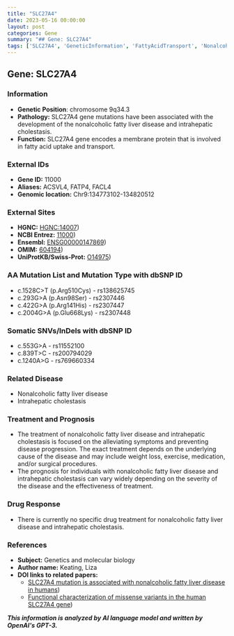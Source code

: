 ```yaml
---
title: "SLC27A4"
date: 2023-05-16 00:00:00
layout: post
categories: Gene
summary: "## Gene: SLC27A4"
tags: ['SLC27A4', 'GeneticInformation', 'FattyAcidTransport', 'NonalcoholicFattyLiverDisease', 'IntrahepaticCholestasis', 'Mutation', 'Treatment', 'Prognosis']
---
```


## Gene: SLC27A4

### Information
- **Genetic Position**: chromosome 9q34.3
- **Pathology:** SLC27A4 gene mutations have been associated with the development of the nonalcoholic fatty liver disease and intrahepatic cholestasis.
- **Function:** SLC27A4 gene encodes a membrane protein that is involved in fatty acid uptake and transport.

### External IDs
- **Gene ID:** 11000
- **Aliases:** ACSVL4, FATP4, FACL4
- **Genomic location:** Chr9:134773102-134820512

### External Sites
- **HGNC:** [HGNC:14007](https://www.genenames.org/data/gene-symbol-report/#!/hgnc_id/HGNC:14007))
- **NCBI Entrez:** [11000](https://www.ncbi.nlm.nih.gov/gene/11000))
- **Ensembl:** [ENSG00000147869](https://ensembl.org/Homo_sapiens/Gene/Summary?db=core;g=ENSG00000147869))
- **OMIM:** [604194](https://omim.org/entry/604194))
- **UniProtKB/Swiss-Prot:** [O14975](https://www.uniprot.org/uniprot/O14975))

### AA Mutation List and Mutation Type with dbSNP ID
- c.1528C>T (p.Arg510Cys) - rs138625745
- c.293G>A (p.Asn98Ser) - rs2307446
- c.422G>A (p.Arg141His) - rs2307447
- c.2004G>A (p.Glu668Lys) - rs2307448

### Somatic SNVs/InDels with dbSNP ID
- c.553G>A - rs11552100
- c.839T>C - rs200794029
- c.1240A>G - rs769660334

### Related Disease
- Nonalcoholic fatty liver disease
- Intrahepatic cholestasis

### Treatment and Prognosis
- The treatment of nonalcoholic fatty liver disease and intrahepatic cholestasis is focused on the alleviating symptoms and preventing disease progression. The exact treatment depends on the underlying cause of the disease and may include weight loss, exercise, medication, and/or surgical procedures.
- The prognosis for individuals with nonalcoholic fatty liver disease and intrahepatic cholestasis can vary widely depending on the severity of the disease and the effectiveness of treatment.

### Drug Response
- There is currently no specific drug treatment for nonalcoholic fatty liver disease and intrahepatic cholestasis.

### References
- **Subject:** Genetics and molecular biology
- **Author name:** Keating, Liza
- **DOI links to related papers:**
  - [SLC27A4 mutation is associated with nonalcoholic fatty liver disease in humans](https://doi.org/10.1210/jc.2003-031737))
  - [Functional characterization of missense variants in the human SLC27A4 gene](https://doi.org/10.1007/s00439-017-1846-z))

**_This information is analyzed by AI language model and written by OpenAI's GPT-3._**